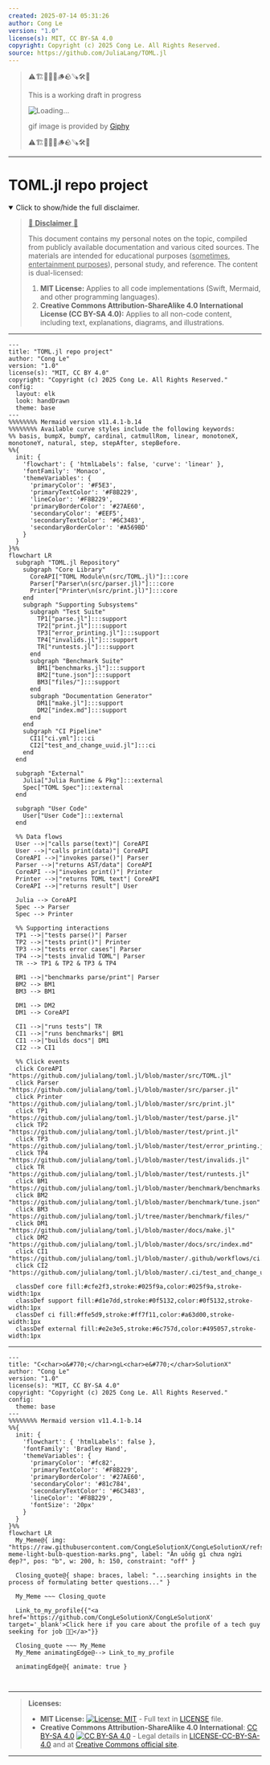 ```yaml
---
created: 2025-07-14 05:31:26
author: Cong Le
version: "1.0"
license(s): MIT, CC BY-SA 4.0
copyright: Copyright (c) 2025 Cong Le. All Rights Reserved.
source: https://github.com/JuliaLang/TOML.jl
---
```



> ⚠️🏗️🚧🦺🧱🪵🪨🪚🛠️👷
> 
> This is a working draft in progress
> 
> ![Loading...](https://media2.giphy.com/media/v1.Y2lkPTc5MGI3NjExMXVjejV3dnVjc2o5MXd3eXBvcDR1cHlzbHQ1Z2R6YjY0ZHpmdjJ6OCZlcD12MV9pbnRlcm5hbF9naWZfYnlfaWQmY3Q9Zw/hL9q5k9dk9l0wGd4e0/giphy.gif)
>
> gif image is provided by [Giphy](https://giphy.com)
> 
> ⚠️🏗️🚧🦺🧱🪵🪨🪚🛠️👷


----




# TOML.jl repo project
<details open>
<summary>Click to show/hide the full disclaimer.</summary>
   
> <ins>📢 **Disclaimer** 🚨</ins>
>
> This document contains my personal notes on the topic,
> compiled from publicly available documentation and various cited sources.
> The materials are intended for educational purposes (<ins>sometimes, entertainment purposes</ins>), personal study, and reference.
> The content is dual-licensed:
> 1. **MIT License:** Applies to all code implementations (Swift, Mermaid, and other programming languages).
> 2. **Creative Commons Attribution-ShareAlike 4.0 International License (CC BY-SA 4.0):** Applies to all non-code content, including text, explanations, diagrams, and illustrations.

</details>



----

```mermaid
---
title: "TOML.jl repo project"
author: "Cong Le"
version: "1.0"
license(s): "MIT, CC BY 4.0"
copyright: "Copyright (c) 2025 Cong Le. All Rights Reserved."
config:
  layout: elk
  look: handDrawn
  theme: base
---
%%%%%%%% Mermaid version v11.4.1-b.14
%%%%%%%% Available curve styles include the following keywords:
%% basis, bumpX, bumpY, cardinal, catmullRom, linear, monotoneX, monotoneY, natural, step, stepAfter, stepBefore.
%%{
  init: {
    'flowchart': { 'htmlLabels': false, 'curve': 'linear' },
    'fontFamily': 'Monaco',
    'themeVariables': {
      'primaryColor': '#F5E3',
      'primaryTextColor': '#F8B229',
      'lineColor': '#F8B229',
      'primaryBorderColor': '#27AE60',
      'secondaryColor': '#EEF5',
      'secondaryTextColor': '#6C3483',
      'secondaryBorderColor': '#A569BD'
    }
  }
}%%
flowchart LR
  subgraph "TOML.jl Repository"
    subgraph "Core Library"
      CoreAPI["TOML Module\n(src/TOML.jl)"]:::core
      Parser["Parser\n(src/parser.jl)"]:::core
      Printer["Printer\n(src/print.jl)"]:::core
    end
    subgraph "Supporting Subsystems"
      subgraph "Test Suite"
        TP1["parse.jl"]:::support
        TP2["print.jl"]:::support
        TP3["error_printing.jl"]:::support
        TP4["invalids.jl"]:::support
        TR["runtests.jl"]:::support
      end
      subgraph "Benchmark Suite"
        BM1["benchmarks.jl"]:::support
        BM2["tune.json"]:::support
        BM3["files/"]:::support
      end
      subgraph "Documentation Generator"
        DM1["make.jl"]:::support
        DM2["index.md"]:::support
      end
    end
    subgraph "CI Pipeline"
      CI1["ci.yml"]:::ci
      CI2["test_and_change_uuid.jl"]:::ci
    end
  end

  subgraph "External"
    Julia["Julia Runtime & Pkg"]:::external
    Spec["TOML Spec"]:::external
  end

  subgraph "User Code"
    User["User Code"]:::external
  end

  %% Data flows
  User -->|"calls parse(text)"| CoreAPI
  User -->|"calls print(data)"| CoreAPI
  CoreAPI -->|"invokes parse()"| Parser
  Parser -->|"returns AST/data"| CoreAPI
  CoreAPI -->|"invokes print()"| Printer
  Printer -->|"returns TOML text"| CoreAPI
  CoreAPI -->|"returns result"| User

  Julia --> CoreAPI
  Spec --> Parser
  Spec --> Printer

  %% Supporting interactions
  TP1 -->|"tests parse()"| Parser
  TP2 -->|"tests print()"| Printer
  TP3 -->|"tests error cases"| Parser
  TP4 -->|"tests invalid TOML"| Parser
  TR --> TP1 & TP2 & TP3 & TP4

  BM1 -->|"benchmarks parse/print"| Parser
  BM2 --> BM1
  BM3 --> BM1

  DM1 --> DM2
  DM1 --> CoreAPI

  CI1 -->|"runs tests"| TR
  CI1 -->|"runs benchmarks"| BM1
  CI1 -->|"builds docs"| DM1
  CI2 --> CI1

  %% Click events
  click CoreAPI "https://github.com/julialang/toml.jl/blob/master/src/TOML.jl"
  click Parser "https://github.com/julialang/toml.jl/blob/master/src/parser.jl"
  click Printer "https://github.com/julialang/toml.jl/blob/master/src/print.jl"
  click TP1 "https://github.com/julialang/toml.jl/blob/master/test/parse.jl"
  click TP2 "https://github.com/julialang/toml.jl/blob/master/test/print.jl"
  click TP3 "https://github.com/julialang/toml.jl/blob/master/test/error_printing.jl"
  click TP4 "https://github.com/julialang/toml.jl/blob/master/test/invalids.jl"
  click TR "https://github.com/julialang/toml.jl/blob/master/test/runtests.jl"
  click BM1 "https://github.com/julialang/toml.jl/blob/master/benchmark/benchmarks.jl"
  click BM2 "https://github.com/julialang/toml.jl/blob/master/benchmark/tune.json"
  click BM3 "https://github.com/julialang/toml.jl/tree/master/benchmark/files/"
  click DM1 "https://github.com/julialang/toml.jl/blob/master/docs/make.jl"
  click DM2 "https://github.com/julialang/toml.jl/blob/master/docs/src/index.md"
  click CI1 "https://github.com/julialang/toml.jl/blob/master/.github/workflows/ci.yml"
  click CI2 "https://github.com/julialang/toml.jl/blob/master/.ci/test_and_change_uuid.jl"

  classDef core fill:#cfe2f3,stroke:#025f9a,color:#025f9a,stroke-width:1px
  classDef support fill:#d1e7dd,stroke:#0f5132,color:#0f5132,stroke-width:1px
  classDef ci fill:#ffe5d9,stroke:#ff7f11,color:#a63d00,stroke-width:1px
  classDef external fill:#e2e3e5,stroke:#6c757d,color:#495057,stroke-width:1px
```

----

<!-- 
```mermaid
%% Current Mermaid version
info
```  -->


```mermaid
---
title: "C<char>o&#770;</char>ngL<char>e&#770;</char>SolutionX"
author: "Cong Le"
version: "1.0"
license(s): "MIT, CC BY-SA 4.0"
copyright: "Copyright (c) 2025 Cong Le. All Rights Reserved."
config:
  theme: base
---
%%%%%%%% Mermaid version v11.4.1-b.14
%%{
  init: {
    'flowchart': { 'htmlLabels': false },
    'fontFamily': 'Bradley Hand',
    'themeVariables': {
      'primaryColor': '#fc82',
      'primaryTextColor': '#F8B229',
      'primaryBorderColor': '#27AE60',
      'secondaryColor': '#81c784',
      'secondaryTextColor': '#6C3483',
      'lineColor': '#F8B229',
      'fontSize': '20px'
    }
  }
}%%
flowchart LR
  My_Meme@{ img: "https://raw.githubusercontent.com/CongLeSolutionX/CongLeSolutionX/refs/heads/main/assets/images/My-meme-light-bulb-question-marks.png", label: "Ăn uống gì chưa ngừi đẹp?", pos: "b", w: 200, h: 150, constraint: "off" }

  Closing_quote@{ shape: braces, label: "...searching insights in the process of formulating better questions..." }
    
  My_Meme ~~~ Closing_quote
    
  Link_to_my_profile{{"<a href='https://github.com/CongLeSolutionX/CongLeSolutionX' target='_blank'>Click here if you care about the profile of a tech guy seeking for job 🙏🏼</a>"}}

  Closing_quote ~~~ My_Meme
  My_Meme animatingEdge@--> Link_to_my_profile
  
  animatingEdge@{ animate: true }



```

---
>**Licenses:**
>
>- **MIT License:**  [![License: MIT](https://img.shields.io/badge/License-MIT-yellow.svg)](LICENSE) - Full text in [LICENSE](LICENSE) file.
>- **Creative Commons Attribution-ShareAlike 4.0 International**: [CC BY-SA 4.0](https://creativecommons.org/licenses/by-sa/4.0/) [![CC BY-SA 4.0](https://licensebuttons.net/l/by-sa/4.0/88x31.png)](https://creativecommons.org/licenses/by-sa/4.0/) - Legal details in [LICENSE-CC-BY-SA-4.0](THE_PAST/LICENSE-CC-BY-SA-4.0) and at [Creative Commons official site](https://creativecommons.org/licenses/by-sa/4.0/).
>
---